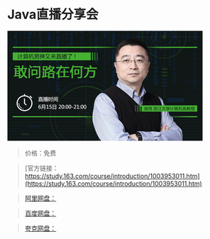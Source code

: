 # Java直播分享会

![img](../../../assets/study163/free/FF37EA0F2E0CB415F407A97D12EE2437.png)

> 价格：免费

> [官方链接：https://study.163.com/course/introduction/1003953011.htm](https://study.163.com/course/introduction/1003953011.htm)

> [阿里网盘：]()

> [百度网盘：]()

> [夸克网盘：]()
